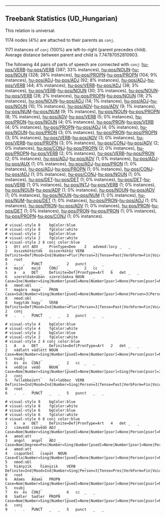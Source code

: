 

--------------------------------------------------------------------------------

## Treebank Statistics (UD_Hungarian)

This relation is universal.

1174 nodes (4%) are attached to their parents as `conj`.

1171 instances of `conj` (100%) are left-to-right (parent precedes child).
Average distance between parent and child is 7.74787052810903.

The following 44 pairs of parts of speech are connected with `conj`: [hu-pos/VERB]()-[hu-pos/VERB]() (387; 33% instances), [hu-pos/NOUN]()-[hu-pos/NOUN]() (328; 28% instances), [hu-pos/PROPN]()-[hu-pos/PROPN]() (104; 9% instances), [hu-pos/ADJ]()-[hu-pos/ADJ]() (92; 8% instances), [hu-pos/ADJ]()-[hu-pos/VERB]() (44; 4% instances), [hu-pos/VERB]()-[hu-pos/ADJ]() (38; 3% instances), [hu-pos/VERB]()-[hu-pos/NOUN]() (30; 3% instances), [hu-pos/NOUN]()-[hu-pos/VERB]() (28; 2% instances), [hu-pos/PROPN]()-[hu-pos/NOUN]() (18; 2% instances), [hu-pos/NOUN]()-[hu-pos/ADJ]() (14; 1% instances), [hu-pos/ADJ]()-[hu-pos/NOUN]() (10; 1% instances), [hu-pos/ADV]()-[hu-pos/ADV]() (9; 1% instances), [hu-pos/NUM]()-[hu-pos/NUM]() (9; 1% instances), [hu-pos/NOUN]()-[hu-pos/PROPN]() (8; 1% instances), [hu-pos/ADV]()-[hu-pos/VERB]() (5; 0% instances), [hu-pos/PRON]()-[hu-pos/NOUN]() (4; 0% instances), [hu-pos/PRON]()-[hu-pos/VERB]() (4; 0% instances), [hu-pos/PROPN]()-[hu-pos/ADJ]() (4; 0% instances), [hu-pos/NOUN]()-[hu-pos/PRON]() (3; 0% instances), [hu-pos/PRON]()-[hu-pos/PROPN]() (3; 0% instances), [hu-pos/VERB]()-[hu-pos/ADV]() (3; 0% instances), [hu-pos/VERB]()-[hu-pos/PROPN]() (3; 0% instances), [hu-pos/CONJ]()-[hu-pos/ADV]() (2; 0% instances), [hu-pos/CONJ]()-[hu-pos/PROPN]() (2; 0% instances), [hu-pos/PROPN]()-[hu-pos/VERB]() (2; 0% instances), [hu-pos/VERB]()-[hu-pos/PRON]() (2; 0% instances), [hu-pos/ADJ]()-[hu-pos/ADV]() (1; 0% instances), [hu-pos/ADJ]()-[hu-pos/AUX]() (1; 0% instances), [hu-pos/ADJ]()-[hu-pos/PRON]() (1; 0% instances), [hu-pos/ADJ]()-[hu-pos/PROPN]() (1; 0% instances), [hu-pos/CONJ]()-[hu-pos/ADJ]() (1; 0% instances), [hu-pos/CONJ]()-[hu-pos/NOUN]() (1; 0% instances), [hu-pos/DET]()-[hu-pos/DET]() (1; 0% instances), [hu-pos/DET]()-[hu-pos/VERB]() (1; 0% instances), [hu-pos/INTJ]()-[hu-pos/VERB]() (1; 0% instances), [hu-pos/NOUN]()-[hu-pos/ADP]() (1; 0% instances), [hu-pos/NOUN]()-[hu-pos/ADV]() (1; 0% instances), [hu-pos/NOUN]()-[hu-pos/NUM]() (1; 0% instances), [hu-pos/NUM]()-[hu-pos/DET]() (1; 0% instances), [hu-pos/PRON]()-[hu-pos/ADJ]() (1; 0% instances), [hu-pos/PRON]()-[hu-pos/ADV]() (1; 0% instances), [hu-pos/PRON]()-[hu-pos/DET]() (1; 0% instances), [hu-pos/PRON]()-[hu-pos/PRON]() (1; 0% instances), [hu-pos/PROPN]()-[hu-pos/CONJ]() (1; 0% instances).


~~~ conllu
# visual-style 8	bgColor:blue
# visual-style 8	fgColor:white
# visual-style 2	bgColor:blue
# visual-style 2	fgColor:white
# visual-style 2 8 conj	color:blue
1	Ott	ott	ADV	_	PronType=Dem	2	advmod:locy	_	_
2	összekötözték	össze+kötöz	VERB	_	Definite=Def|Mood=Ind|Number=Plur|Person=3|Tense=Past|VerbForm=Fin|Voice=Act	0	root	_	_
3	,	,	PUNCT	_	_	2	punct	_	_
4	majd	majd	CONJ	_	_	2	cc	_	_
5	a	a	DET	_	Definite=Def|PronType=Art	6	det	_	_
6	szerelőaknában	szerelőakna	NOUN	_	Case=Ine|Number=Sing|Number[psed]=None|Number[psor]=None|Person[psor]=None	8	nmod:obl	_	_
7	magára	maga	PRON	_	Case=Sub|Number=Sing|Number[psed]=None|Number[psor]=None|Person=3|Person[psor]=None|Reflex=Yes	8	nmod:obl	_	_
8	hagyták	hagy	VERB	_	Definite=Def|Mood=Ind|Number=Plur|Person=3|Tense=Past|VerbForm=Fin|Voice=Act	2	conj	_	_
9	.	.	PUNCT	_	_	2	punct	_	_

~~~


~~~ conllu
# visual-style 4	bgColor:blue
# visual-style 4	fgColor:white
# visual-style 2	bgColor:blue
# visual-style 2	fgColor:white
# visual-style 2 4 conj	color:blue
1	A	a	DET	_	Definite=Def|PronType=Art	2	det	_	_
2	vádlott	vádlott	NOUN	_	Case=Nom|Number=Sing|Number[psed]=None|Number[psor]=None|Person[psor]=None	5	nsubj	_	_
3	és	és	CONJ	_	_	2	cc	_	_
4	védője	védő	NOUN	_	Case=Nom|Number=Sing|Number[psed]=None|Number[psor]=Sing|Person[psor]=3	2	conj	_	_
5	fellebbezett	fel+lebbez	VERB	_	Definite=Ind|Mood=Ind|Number=Sing|Person=3|Tense=Past|VerbForm=Fin|Voice=Act	0	root	_	_
6	.	.	PUNCT	_	_	5	punct	_	_

~~~


~~~ conllu
# visual-style 8	bgColor:blue
# visual-style 8	fgColor:white
# visual-style 6	bgColor:blue
# visual-style 6	fgColor:white
# visual-style 6 8 conj	color:blue
1	A	a	DET	_	Definite=Def|PronType=Art	4	det	_	_
2	címvédő	címvédő	ADJ	_	Case=Nom|Number=Sing|Number[psed]=None|Number[psor]=None|Person[psor]=None|VerbForm=PartPres	4	amod:att	_	_
3	angol	angol	ADJ	_	Case=Nom|Degree=Pos|Number=Sing|Number[psed]=None|Number[psor]=None|Person[psor]=None	4	amod:att	_	_
4	csapatból	csapat	NOUN	_	Case=Ela|Number=Sing|Number[psed]=None|Number[psor]=None|Person[psor]=None	5	nmod:obl	_	_
5	hiányzik	hiányzik	VERB	_	Definite=Ind|Mood=Ind|Number=Sing|Person=3|Tense=Pres|VerbForm=Fin|Voice=Act	0	root	_	_
6	Adams	Adams	PROPN	_	Case=Nom|Number=Sing|Number[psed]=None|Number[psor]=None|Person[psor]=None	5	nsubj	_	_
7	és	és	CONJ	_	_	6	cc	_	_
8	Sadler	Sadler	PROPN	_	Case=Nom|Number=Sing|Number[psed]=None|Number[psor]=None|Person[psor]=None	6	conj	_	_
9	.	.	PUNCT	_	_	5	punct	_	_

~~~


